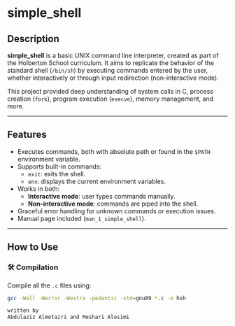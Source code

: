 # simple_shell

## Description
**simple_shell** is a basic UNIX command line interpreter, created as part of the Holberton School curriculum. It aims to replicate the behavior of the standard shell (`/bin/sh`) by executing commands entered by the user, whether interactively or through input redirection (non-interactive mode).

This project provided deep understanding of system calls in C, process creation (`fork`), program execution (`execve`), memory management, and more.

---

## Features
- Executes commands, both with absolute path or found in the `$PATH` environment variable.
- Supports built-in commands:
  - `exit`: exits the shell.
  - `env`: displays the current environment variables.
- Works in both:
  - **Interactive mode**: user types commands manually.
  - **Non-interactive mode**: commands are piped into the shell.
- Graceful error handling for unknown commands or execution issues.
- Manual page included (`man_1_simple_shell`).

---

## How to Use

### 🛠️ Compilation

Compile all the `.c` files using:

```bash
gcc -Wall -Werror -Wextra -pedantic -std=gnu89 *.c -o hsh

written by 
Abdulaziz Almotairi and Meshari Alosimi

